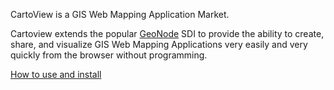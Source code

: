 CartoView is a GIS Web Mapping Application Market.

Cartoview extends the popular [GeoNode](http://geonode.org/) SDI to provide the ability to create, share, and visualize GIS Web Mapping Applications very easily and very quickly from the browser without programming.

[How to use and install](http://cartologic.github.io)
